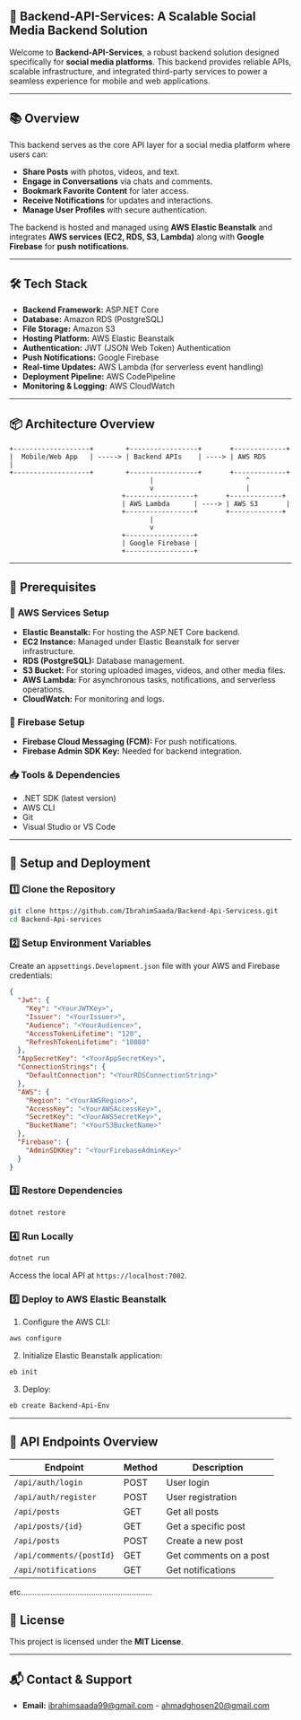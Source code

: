 ## 🚀 **Backend-API-Services: A Scalable Social Media Backend Solution**

Welcome to **Backend-API-Services**, a robust backend solution designed specifically for **social media platforms**. This backend provides reliable APIs, scalable infrastructure, and integrated third-party services to power a seamless experience for mobile and web applications.

---

## 📚 **Overview**

This backend serves as the core API layer for a social media platform where users can:
- **Share Posts** with photos, videos, and text.  
- **Engage in Conversations** via chats and comments.  
- **Bookmark Favorite Content** for later access.  
- **Receive Notifications** for updates and interactions.  
- **Manage User Profiles** with secure authentication.  

The backend is hosted and managed using **AWS Elastic Beanstalk** and integrates **AWS services (EC2, RDS, S3, Lambda)** along with **Google Firebase** for **push notifications**.

---

## 🛠️ **Tech Stack**

- **Backend Framework:** ASP.NET Core  
- **Database:** Amazon RDS (PostgreSQL)  
- **File Storage:** Amazon S3  
- **Hosting Platform:** AWS Elastic Beanstalk  
- **Authentication:** JWT (JSON Web Token) Authentication  
- **Push Notifications:** Google Firebase  
- **Real-time Updates:** AWS Lambda (for serverless event handling)  
- **Deployment Pipeline:** AWS CodePipeline  
- **Monitoring & Logging:** AWS CloudWatch  

---

## 📦 **Architecture Overview**

```
+-------------------+        +-----------------+       +-------------+  
|  Mobile/Web App   | -----> | Backend APIs    | ----> | AWS RDS      |  
+-------------------+        +-----------------+       +-------------+  
                                   |                       ^  
                                   v                       |  
                            +-----------------+       +-------------+  
                            | AWS Lambda      | ----> | AWS S3       |  
                            +-----------------+       +-------------+  
                                   |  
                                   v  
                            +-----------------+  
                            | Google Firebase |  
                            +-----------------+  
```

---

## 📑 **Prerequisites**

### 🔑 **AWS Services Setup**
- **Elastic Beanstalk:** For hosting the ASP.NET Core backend.
- **EC2 Instance:** Managed under Elastic Beanstalk for server infrastructure.
- **RDS (PostgreSQL):** Database management.
- **S3 Bucket:** For storing uploaded images, videos, and other media files.
- **AWS Lambda:** For asynchronous tasks, notifications, and serverless operations.
- **CloudWatch:** For monitoring and logs.

### 🔑 **Firebase Setup**
- **Firebase Cloud Messaging (FCM):** For push notifications.
- **Firebase Admin SDK Key:** Needed for backend integration.

### 📥 **Tools & Dependencies**
- .NET SDK (latest version)  
- AWS CLI  
- Git  
- Visual Studio or VS Code  

---

## 🚀 **Setup and Deployment**

### 1️⃣ **Clone the Repository**
```bash
git clone https://github.com/IbrahimSaada/Backend-Api-Servicess.git
cd Backend-Api-services
```

### 2️⃣ **Setup Environment Variables**
Create an `appsettings.Development.json` file with your AWS and Firebase credentials:

```json
{
  "Jwt": {
    "Key": "<YourJWTKey>",
    "Issuer": "<YourIssuer>",
    "Audience": "<YourAudience>",
    "AccessTokenLifetime": "120",
    "RefreshTokenLifetime": "10080"
  },
  "AppSecretKey": "<YourAppSecretKey>",
  "ConnectionStrings": {
    "DefaultConnection": "<YourRDSConnectionString>"
  },
  "AWS": {
    "Region": "<YourAWSRegion>",
    "AccessKey": "<YourAWSAccessKey>",
    "SecretKey": "<YourAWSSecretKey>",
    "BucketName": "<YourS3BucketName>"
  },
  "Firebase": {
    "AdminSDKKey": "<YourFirebaseAdminKey>"
  }
}
```

### 3️⃣ **Restore Dependencies**
```bash
dotnet restore
```

### 4️⃣ **Run Locally**
```bash
dotnet run
```

Access the local API at `https://localhost:7002`.

### 5️⃣ **Deploy to AWS Elastic Beanstalk**
1. Configure the AWS CLI:
```bash
aws configure
```
2. Initialize Elastic Beanstalk application:
```bash
eb init
```
3. Deploy:
```bash
eb create Backend-Api-Env
```

---

## 🔑 **API Endpoints Overview**

| Endpoint                 | Method | Description           |
|---------------------------|--------|-----------------------|
| `/api/auth/login`        | POST   | User login            |
| `/api/auth/register`     | POST   | User registration     |
| `/api/posts`             | GET    | Get all posts         |
| `/api/posts/{id}`        | GET    | Get a specific post   |
| `/api/posts`             | POST   | Create a new post     |
| `/api/comments/{postId}` | GET    | Get comments on a post|
| `/api/notifications`     | GET    | Get notifications     |
etc..........................................................


## 📄 **License**

This project is licensed under the **MIT License**.

---

## 📬 **Contact & Support**

- **Email:** ibrahimsaada99@gmail.com - ahmadghosen20@gmail.com

